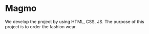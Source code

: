 # Magmo
We develop the project by using HTML, CSS, JS. The purpose of this project is to order the fashion wear.
